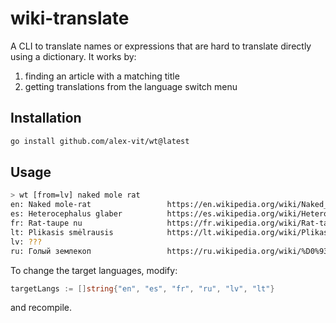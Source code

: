 # wiki-translate
A CLI to translate names or expressions that are hard to translate directly using a dictionary. It works by:
1. finding an article with a matching title
2. getting translations from the language switch menu

## Installation

```sh
go install github.com/alex-vit/wt@latest
```

## Usage

```sh
> wt [from=lv] naked mole rat
en: Naked mole-rat                 https://en.wikipedia.org/wiki/Naked_mole-rat
es: Heterocephalus glaber          https://es.wikipedia.org/wiki/Heterocephalus_glaber
fr: Rat-taupe nu                   https://fr.wikipedia.org/wiki/Rat-taupe_nu
lt: Plikasis smėlrausis            https://lt.wikipedia.org/wiki/Plikasis_sm%C4%97lrausis
lv: ???
ru: Голый землекоп                 https://ru.wikipedia.org/wiki/%D0%93%D0%BE%D0%BB%D1%8B%D0%B9_%D0%B7%D0%B5%D0%BC%D0%BB%D0%B5%D0%BA%D0%BE%D0%BF
```

To change the target languages, modify:

```go
targetLangs := []string{"en", "es", "fr", "ru", "lv", "lt"}
```

and recompile.
